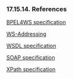 <div>

<div>

<div>

<div>

### 17.15.14. References

</div>

</div>

</div>

<a href="http://www-106.ibm.com/developerworks/library/ws-bpel/"
class="ulink" target="_top">BPEL4WS specification</a>

<a
href="http://msdn.microsoft.com/webservices/default.aspx?pull=/library/en-us/dnglobspec/html/ws-addressing.asp"
class="ulink" target="_top">WS-Addressing</a>

<a href="http://www.w3.org/TR/wsdl" class="ulink" target="_top">WSDL
specification</a>

<a href="http://www.w3.org/TR/soap/" class="ulink" target="_top">SOAP
specification</a>

<a href="http://www.w3.org/TR/xpath/" class="ulink" target="_top">XPath
specification</a>

</div>

